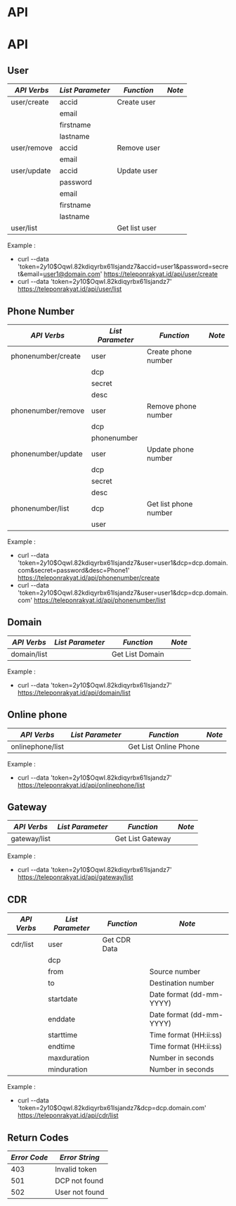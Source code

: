 API
===

# API

## User

*API Verbs*          | *List Parameter*     | *Function*           | *Note*
-------------------- | -------------------- | -------------------- | --------------------
user/create          | accid                | Create user          |
                     | email                |                      |
                     | firstname            |                      |
                     | lastname             |                      |
user/remove          | accid                | Remove user          |
                     | email                |                      |
user/update          | accid                | Update user          |
                     | password             |                      |
                     | email                |                      |
                     | firstname            |                      |
                     | lastname             |                      |
user/list            |                      | Get list user        |

Example :
* curl --data 'token=$2y$10$OqwI.82kdiqyrbx61lsjandz7&accid=user1&password=secret&email=user1@domain.com' https://teleponrakyat.id/api/user/create
* curl --data 'token=$2y$10$OqwI.82kdiqyrbx61lsjandz7' https://teleponrakyat.id/api/user/list

## Phone Number

*API Verbs*          | *List Parameter*     | *Function*           | *Note*
-------------------- | -------------------- | -------------------- | --------------------
phonenumber/create   | user                 | Create phone number  |
                     | dcp                  |                      |
                     | secret               |                      |
                     | desc                 |                      |
phonenumber/remove   | user                 | Remove phone number  |
                     | dcp                  |                      |
                     | phonenumber          |                      |
phonenumber/update   | user                 | Update phone number  |
                     | dcp                  |                      |
                     | secret               |                      |
                     | desc                 |                      |
phonenumber/list     | dcp                  | Get list phone number|
                     | user                 |                      |

Example :
* curl --data 'token=$2y$10$OqwI.82kdiqyrbx61lsjandz7&user=user1&dcp=dcp.domain.com&secret=password&desc=Phone1' https://teleponrakyat.id/api/phonenumber/create
* curl --data 'token=$2y$10$OqwI.82kdiqyrbx61lsjandz7&user=user1&dcp=dcp.domain.com' https://teleponrakyat.id/api/phonenumber/list

## Domain

*API Verbs*          | *List Parameter*    | *Function*            | *Note*
-------------------- | ------------------- | --------------------- | --------------------
domain/list          |                     | Get List Domain       |

Example :
* curl --data 'token=$2y$10$OqwI.82kdiqyrbx61lsjandz7' https://teleponrakyat.id/api/domain/list

## Online phone

*API Verbs*          | *List Parameter*    | *Function*            | *Note*
-------------------- | ------------------- | --------------------- | --------------------
onlinephone/list     |                     | Get List Online Phone |

Example :
* curl --data 'token=$2y$10$OqwI.82kdiqyrbx61lsjandz7' https://teleponrakyat.id/api/onlinephone/list

## Gateway

*API Verbs*          | *List Parameter*    | *Function*            | *Note*
-------------------- | ------------------- | --------------------- | --------------------
gateway/list         |                     | Get List Gateway      |

Example :
* curl --data 'token=$2y$10$OqwI.82kdiqyrbx61lsjandz7' https://teleponrakyat.id/api/gateway/list

## CDR

*API Verbs*          | *List Parameter*    | *Function*            | *Note*
-------------------- | ------------------- | --------------------- | ------------------------
cdr/list             | user                | Get CDR Data          |
                     | dcp                 |                       |
                     | from                |                       | Source number
                     | to                  |                       | Destination number
                     | startdate           |                       | Date format (dd-mm-YYYY)
                     | enddate             |                       | Date format (dd-mm-YYYY)
                     | starttime           |                       | Time format (HH:ii:ss)
                     | endtime             |                       | Time format (HH:ii:ss)
                     | maxduration         |                       | Number in seconds
                     | minduration         |                       | Number in seconds

Example :
* curl --data 'token=$2y$10$OqwI.82kdiqyrbx61lsjandz7&dcp=dcp.domain.com' https://teleponrakyat.id/api/cdr/list

## Return Codes

*Error Code*         | *Error String*      |
-------------------- | ------------------- |
403                  | Invalid token       |
501                  | DCP not found       |
502                  | User not found      |
